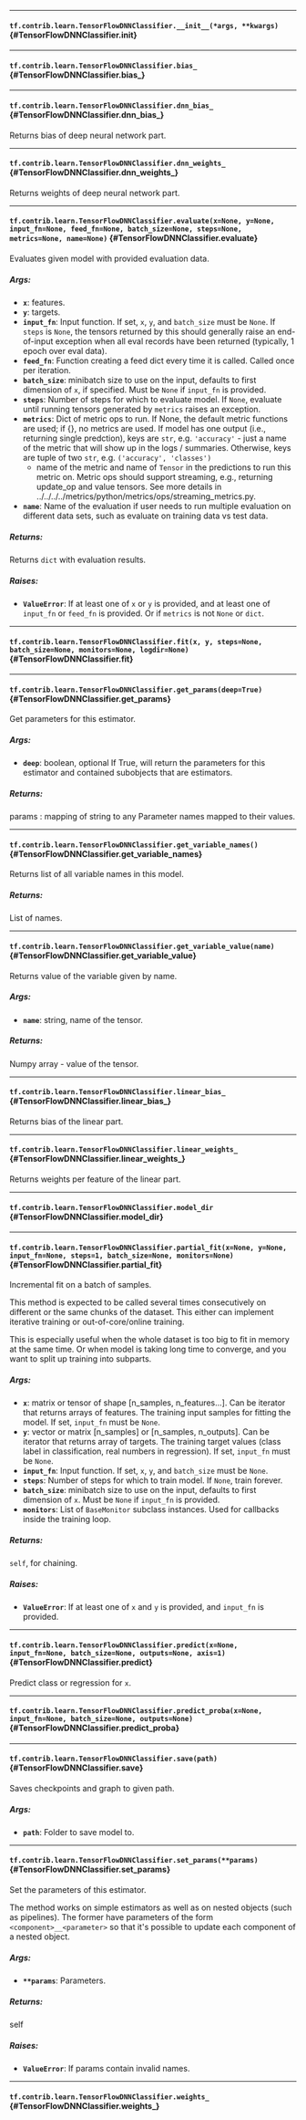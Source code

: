 
- - -

#### `tf.contrib.learn.TensorFlowDNNClassifier.__init__(*args, **kwargs)` {#TensorFlowDNNClassifier.__init__}




- - -

#### `tf.contrib.learn.TensorFlowDNNClassifier.bias_` {#TensorFlowDNNClassifier.bias_}




- - -

#### `tf.contrib.learn.TensorFlowDNNClassifier.dnn_bias_` {#TensorFlowDNNClassifier.dnn_bias_}

Returns bias of deep neural network part.


- - -

#### `tf.contrib.learn.TensorFlowDNNClassifier.dnn_weights_` {#TensorFlowDNNClassifier.dnn_weights_}

Returns weights of deep neural network part.


- - -

#### `tf.contrib.learn.TensorFlowDNNClassifier.evaluate(x=None, y=None, input_fn=None, feed_fn=None, batch_size=None, steps=None, metrics=None, name=None)` {#TensorFlowDNNClassifier.evaluate}

Evaluates given model with provided evaluation data.

##### Args:


*  <b>`x`</b>: features.
*  <b>`y`</b>: targets.
*  <b>`input_fn`</b>: Input function. If set, `x`, `y`, and `batch_size` must be
    `None`. If `steps` is `None`, the tensors returned by this should
    generally raise an end-of-input exception when all eval records have
    been returned (typically, 1 epoch over eval data).
*  <b>`feed_fn`</b>: Function creating a feed dict every time it is called. Called
    once per iteration.
*  <b>`batch_size`</b>: minibatch size to use on the input, defaults to first
    dimension of `x`, if specified. Must be `None` if `input_fn` is
    provided.
*  <b>`steps`</b>: Number of steps for which to evaluate model. If `None`, evaluate
    until running tensors generated by `metrics` raises an exception.
*  <b>`metrics`</b>: Dict of metric ops to run. If None, the default metric functions
    are used; if {}, no metrics are used. If model has one output (i.e.,
    returning single predction), keys are `str`, e.g. `'accuracy'` - just a
    name of the metric that will show up in the logs / summaries.
    Otherwise, keys are tuple of two `str`, e.g. `('accuracy', 'classes')`
    - name of the metric and name of `Tensor` in the predictions to run
    this metric on. Metric ops should support streaming, e.g., returning
    update_op and value tensors. See more details in
    ../../../../metrics/python/metrics/ops/streaming_metrics.py.
*  <b>`name`</b>: Name of the evaluation if user needs to run multiple evaluation on
    different data sets, such as evaluate on training data vs test data.

##### Returns:

  Returns `dict` with evaluation results.

##### Raises:


*  <b>`ValueError`</b>: If at least one of `x` or `y` is provided, and at least one of
      `input_fn` or `feed_fn` is provided.
      Or if `metrics` is not `None` or `dict`.


- - -

#### `tf.contrib.learn.TensorFlowDNNClassifier.fit(x, y, steps=None, batch_size=None, monitors=None, logdir=None)` {#TensorFlowDNNClassifier.fit}




- - -

#### `tf.contrib.learn.TensorFlowDNNClassifier.get_params(deep=True)` {#TensorFlowDNNClassifier.get_params}

Get parameters for this estimator.

##### Args:


*  <b>`deep`</b>: boolean, optional
    If True, will return the parameters for this estimator and
    contained subobjects that are estimators.

##### Returns:

  params : mapping of string to any
  Parameter names mapped to their values.


- - -

#### `tf.contrib.learn.TensorFlowDNNClassifier.get_variable_names()` {#TensorFlowDNNClassifier.get_variable_names}

Returns list of all variable names in this model.

##### Returns:

  List of names.


- - -

#### `tf.contrib.learn.TensorFlowDNNClassifier.get_variable_value(name)` {#TensorFlowDNNClassifier.get_variable_value}

Returns value of the variable given by name.

##### Args:


*  <b>`name`</b>: string, name of the tensor.

##### Returns:

  Numpy array - value of the tensor.


- - -

#### `tf.contrib.learn.TensorFlowDNNClassifier.linear_bias_` {#TensorFlowDNNClassifier.linear_bias_}

Returns bias of the linear part.


- - -

#### `tf.contrib.learn.TensorFlowDNNClassifier.linear_weights_` {#TensorFlowDNNClassifier.linear_weights_}

Returns weights per feature of the linear part.


- - -

#### `tf.contrib.learn.TensorFlowDNNClassifier.model_dir` {#TensorFlowDNNClassifier.model_dir}




- - -

#### `tf.contrib.learn.TensorFlowDNNClassifier.partial_fit(x=None, y=None, input_fn=None, steps=1, batch_size=None, monitors=None)` {#TensorFlowDNNClassifier.partial_fit}

Incremental fit on a batch of samples.

This method is expected to be called several times consecutively
on different or the same chunks of the dataset. This either can
implement iterative training or out-of-core/online training.

This is especially useful when the whole dataset is too big to
fit in memory at the same time. Or when model is taking long time
to converge, and you want to split up training into subparts.

##### Args:


*  <b>`x`</b>: matrix or tensor of shape [n_samples, n_features...]. Can be
    iterator that returns arrays of features. The training input
    samples for fitting the model. If set, `input_fn` must be `None`.
*  <b>`y`</b>: vector or matrix [n_samples] or [n_samples, n_outputs]. Can be
    iterator that returns array of targets. The training target values
    (class label in classification, real numbers in regression). If set,
     `input_fn` must be `None`.
*  <b>`input_fn`</b>: Input function. If set, `x`, `y`, and `batch_size` must be
    `None`.
*  <b>`steps`</b>: Number of steps for which to train model. If `None`, train forever.
*  <b>`batch_size`</b>: minibatch size to use on the input, defaults to first
    dimension of `x`. Must be `None` if `input_fn` is provided.
*  <b>`monitors`</b>: List of `BaseMonitor` subclass instances. Used for callbacks
    inside the training loop.

##### Returns:

  `self`, for chaining.

##### Raises:


*  <b>`ValueError`</b>: If at least one of `x` and `y` is provided, and `input_fn` is
      provided.


- - -

#### `tf.contrib.learn.TensorFlowDNNClassifier.predict(x=None, input_fn=None, batch_size=None, outputs=None, axis=1)` {#TensorFlowDNNClassifier.predict}

Predict class or regression for `x`.


- - -

#### `tf.contrib.learn.TensorFlowDNNClassifier.predict_proba(x=None, input_fn=None, batch_size=None, outputs=None)` {#TensorFlowDNNClassifier.predict_proba}




- - -

#### `tf.contrib.learn.TensorFlowDNNClassifier.save(path)` {#TensorFlowDNNClassifier.save}

Saves checkpoints and graph to given path.

##### Args:


*  <b>`path`</b>: Folder to save model to.


- - -

#### `tf.contrib.learn.TensorFlowDNNClassifier.set_params(**params)` {#TensorFlowDNNClassifier.set_params}

Set the parameters of this estimator.

The method works on simple estimators as well as on nested objects
(such as pipelines). The former have parameters of the form
``<component>__<parameter>`` so that it's possible to update each
component of a nested object.

##### Args:


*  <b>`**params`</b>: Parameters.

##### Returns:

  self

##### Raises:


*  <b>`ValueError`</b>: If params contain invalid names.


- - -

#### `tf.contrib.learn.TensorFlowDNNClassifier.weights_` {#TensorFlowDNNClassifier.weights_}




